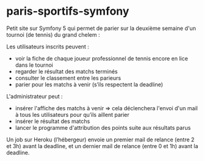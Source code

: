 # paris-sportifs-symfony
Petit site sur Symfony 5 qui permet de parier sur la deuxième semaine d'un tournoi (de tennis) du grand chelem :

Les utilisateurs inscrits peuvent :
- voir la fiche de chaque joueur professionnel de tennis encore en lice dans le tournoi
- regarder le résultat des matchs terminés
- consulter le classement entre les parieurs
- parier pour les matchs à venir (s’ils respectent la deadline)

L'administrateur peut :
- insérer l'affiche des matchs à venir => cela déclenchera l'envoi d'un mail à tous les utilisateurs pour qu’ils aillent parier
- insérer le résultat des matchs
- lancer le programme d'attribution des points suite aux résultats parus

Un job sur Heroku (l’hébergeur) envoie un premier mail de relance (entre 2 et 3h) avant la deadline, et un dernier mail de relance (entre 0 et 1h) avant la deadline.

